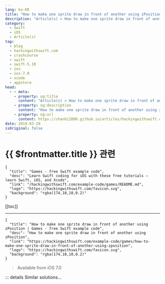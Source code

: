 ```yaml
---
lang: ko-KR
title: "How to make one sprite draw in front of another using zPosition"
description: "Article(s) > How to make one sprite draw in front of another using zPosition"
category:
  - Swift
  - iOS
  - Article(s)
tag: 
  - blog
  - hackingwithswift.com
  - crashcourse
  - swift
  - swift-5.10
  - ios
  - ios-7.0
  - xcode
  - appstore
head:
  - - meta:
    - property: og:title
      content: "Article(s) > How to make one sprite draw in front of another using zPosition"
    - property: og:description
      content: "How to make one sprite draw in front of another using zPosition"
    - property: og:url
      content: https://chanhi2000.github.io/articles/hackingwithswift.com/example-code/games/how-to-make-one-sprite-draw-in-front-of-another-using-zposition.html
date: 2019-03-28
isOriginal: false
---
```


# {{ $frontmatter.title }} 관련

```component VPCard
{
  "title": "Games - free Swift example code",
  "desc": "Learn Swift coding for iOS with these free tutorials – learn Swift, iOS, and Xcode",
  "link": "/hackingwithswift.com/example-code/games/README.md",
  "logo": "https://hackingwithswift.com/favicon.svg",
  "background": "rgba(174,10,10,0.2)"
}
```

[[toc]]

---

```component VPCard
{
  "title": "How to make one sprite draw in front of another using zPosition | Games - free Swift example code",
  "desc": "How to make one sprite draw in front of another using zPosition",
  "link": "https://hackingwithswift.com/example-code/games/how-to-make-one-sprite-draw-in-front-of-another-using-zposition",
  "logo": "https://hackingwithswift.com/favicon.svg",
  "background": "rgba(174,10,10,0.2)"
}
```

> Available from iOS 7.0

<!-- TODO: 작성 -->

<!-- 
All nodes in SpriteKit have a `zPosition` property that dictates its depth on the screen. If you’re using Xcode’s default SpriteKit template then the view you’re rendering into has its `ignoresSiblingOrder` property set to true, which means `zPosition` is the only factor that decides whether one node is drawn above or below another.

All Z positions default to 0, but if you use negative values (-1, -2, etc) it forces those nodes to be drawn behind nodes that have higher Z positions (1, 2, etc). These numbers don’t have any absolute meaning – all that matters is that one number is higher or lower than another. That is, setting a Z position to 10,000 doesn’t make a sprite any larger or more prominent than setting it to 1,000.

Here’s some example code:

```swift
// place the background behind other things
background.zPosition = -1

// place the player in front
player.zPosition = 1

// make the score go above everything
score.zPosition = 10
```

-->

::: details Similar solutions…

<!--
/example-code/uikit/how-to-bring-a-subview-to-the-front-of-a-uiview">How to bring a subview to the front of a UIView 
/example-code/games/how-to-warp-a-sprite-using-skwarpgeometrygrid">How to warp a sprite using SKWarpGeometryGrid 
/example-code/games/how-to-make-a-sprite-follow-a-path">How to make a sprite follow a path 
/example-code/games/how-to-change-a-sprites-texture-using-sktexture">How to change a sprite’s texture using SKTexture 
/example-code/system/how-to-make-one-operation-wait-for-another-to-complete-using-adddependency">How to make one operation wait for another to complete using addDependency()</a>
-->

